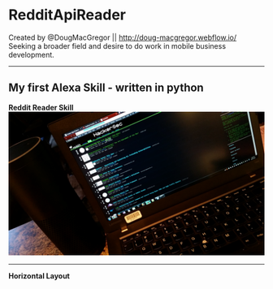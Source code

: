 # RedditApiReader

Created by @DougMacGregor || http://doug-macgregor.webflow.io/ <br>
Seeking a broader field and desire to do work in mobile business development.
<hr>

## My first Alexa Skill - written in python

<b>Reddit Reader Skill</b><br>
![java-code](https://raw.githubusercontent.com/SEDoug/RedditApiReader/master/active-reddit-reader-lg.jpg)<hr>
<b>Horizontal Layout</b><br>
